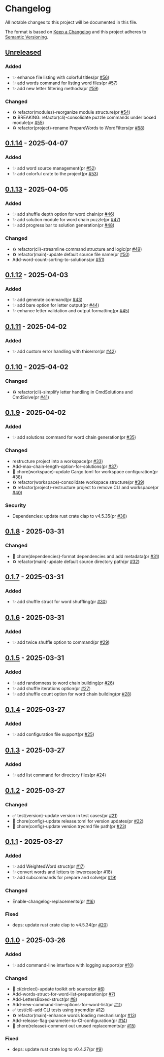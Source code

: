 # Changelog

All notable changes to this project will be documented in this file.

The format is based on [Keep a Changelog](https://keepachangelog.com/en/1.0.0/)
and this project adheres to [Semantic Versioning](https://semver.org/spec/v2.0.0.html).

## [Unreleased]

### Added

- ✨ enhance file listing with colorful titles(pr [#56])
- ✨ add words command for listing word files(pr [#57])
- ✨ add new letter filtering methods(pr [#59])

### Changed

- ♻️ refactor(modules)-reorganize module structure(pr [#54])
- ♻️ BREAKING: refactor(cli)-consolidate puzzle commands under boxed module(pr [#55])
- ♻️ refactor(project)-rename PrepareWords to WordFilters(pr [#58])

## [0.1.14] - 2025-04-07

### Added

- ✨ add word source management(pr [#52])
- ✨ add colorful crate to the project(pr [#53])

## [0.1.13] - 2025-04-05

### Added

- ✨ add shuffle depth option for word chain(pr [#46])
- ✨ add solution module for word chain puzzle(pr [#47])
- ✨ add progress bar to solution generation(pr [#48])

### Changed

- ♻️ refactor(cli)-streamline command structure and logic(pr [#49])
- ♻️ refactor(main)-update default source file name(pr [#50])
- Add-word-count-sorting-to-solutions(pr [#51])

## [0.1.12] - 2025-04-03

### Added

- ✨ add generate command(pr [#43])
- ✨ add bare option for letter output(pr [#44])
- ✨ enhance letter validation and output formatting(pr [#45])

## [0.1.11] - 2025-04-02

### Added

- ✨ add custom error handling with thiserror(pr [#42])

## [0.1.10] - 2025-04-02

### Changed

- ♻️ refactor(cli)-simplify letter handling in CmdSolutions and CmdSolve(pr [#41])

## [0.1.9] - 2025-04-02

### Added

- ✨ add solutions command for word chain generation(pr [#35])

### Changed

- restructure project into a workspace(pr [#33])
- Add-max-chain-length-option-for-solutions(pr [#37])
- 🔧 chore(workspace)-update Cargo.toml for workspace configuration(pr [#38])
- ♻️ refactor(workspace)-consolidate workspace structure(pr [#39])
- ♻️ refactor(project)-restructure project to remove CLI and workspace(pr [#40])

### Security

- Dependencies: update rust crate clap to v4.5.35(pr [#36])

## [0.1.8] - 2025-03-31

### Changed

- 🔧 chore(dependencies)-format dependencies and add metadata(pr [#31])
- ♻️ refactor(main)-update default source directory path(pr [#32])

## [0.1.7] - 2025-03-31

### Added

- ✨ add shuffle struct for word shuffling(pr [#30])

## [0.1.6] - 2025-03-31

### Added

- ✨ add twice shuffle option to command(pr [#29])

## [0.1.5] - 2025-03-31

### Added

- ✨ add randomness to word chain building(pr [#26])
- ✨ add shuffle iterations option(pr [#27])
- ✨ add shuffle count option for word chain building(pr [#28])

## [0.1.4] - 2025-03-27

### Added

- ✨ add configuration file support(pr [#25])

## [0.1.3] - 2025-03-27

### Added

- ✨ add list command for directory files(pr [#24])

## [0.1.2] - 2025-03-27

### Changed

- ✅ test(version)-update version in test cases(pr [#21])
- 🔧 chore(config)-update release.toml for version updates(pr [#22])
- 🔧 chore(config)-update version.trycmd file path(pr [#23])

## [0.1.1] - 2025-03-27

### Added

- ✨ add WeightedWord struct(pr [#17])
- ✨ convert words and letters to lowercase(pr [#18])
- ✨ add subcommands for prepare and solve(pr [#19])

### Changed

- Enable-changelog-replacements(pr [#16])

### Fixed

- deps: update rust crate clap to v4.5.34(pr [#20])

## [0.1.0] - 2025-03-26

### Added

- ✨ add command-line interface with logging support(pr [#10])

### Changed

- 👷 ci(circleci)-update toolkit orb source(pr [#6])
- Add-words-struct-for-word-list-preparation(pr [#7])
- Add-LettersBoxed-struct(pr [#8])
- Add-new-command-line-options-for-word-list(pr [#11])
- ✅ test(cli)-add CLI tests using trycmd(pr [#12])
- ♻️ refactor(main)-enhance words loading mechanism(pr [#13])
- Add-release-flag-parameter-to-CI-configuration(pr [#14])
- 🔧 chore(release)-comment out unused replacements(pr [#15])

### Fixed

- deps: update rust crate log to v0.4.27(pr [#9])

[#6]: https://github.com/jerus-org/slb/pull/6
[#7]: https://github.com/jerus-org/slb/pull/7
[#8]: https://github.com/jerus-org/slb/pull/8
[#9]: https://github.com/jerus-org/slb/pull/9
[#10]: https://github.com/jerus-org/slb/pull/10
[#11]: https://github.com/jerus-org/slb/pull/11
[#12]: https://github.com/jerus-org/slb/pull/12
[#13]: https://github.com/jerus-org/slb/pull/13
[#14]: https://github.com/jerus-org/slb/pull/14
[#15]: https://github.com/jerus-org/slb/pull/15
[#16]: https://github.com/jerus-org/slb/pull/16
[#17]: https://github.com/jerus-org/slb/pull/17
[#18]: https://github.com/jerus-org/slb/pull/18
[#19]: https://github.com/jerus-org/slb/pull/19
[#20]: https://github.com/jerus-org/slb/pull/20
[#21]: https://github.com/jerus-org/slb/pull/21
[#22]: https://github.com/jerus-org/slb/pull/22
[#23]: https://github.com/jerus-org/slb/pull/23
[#24]: https://github.com/jerus-org/slb/pull/24
[#25]: https://github.com/jerus-org/slb/pull/25
[#26]: https://github.com/jerus-org/slb/pull/26
[#27]: https://github.com/jerus-org/slb/pull/27
[#28]: https://github.com/jerus-org/slb/pull/28
[#29]: https://github.com/jerus-org/slb/pull/29
[#30]: https://github.com/jerus-org/slb/pull/30
[#31]: https://github.com/jerus-org/slb/pull/31
[#32]: https://github.com/jerus-org/slb/pull/32
[#33]: https://github.com/jerus-org/slb/pull/33
[#35]: https://github.com/jerus-org/slb/pull/35
[#36]: https://github.com/jerus-org/slb/pull/36
[#37]: https://github.com/jerus-org/slb/pull/37
[#38]: https://github.com/jerus-org/slb/pull/38
[#39]: https://github.com/jerus-org/slb/pull/39
[#40]: https://github.com/jerus-org/slb/pull/40
[#41]: https://github.com/jerus-org/slb/pull/41
[#42]: https://github.com/jerus-org/slb/pull/42
[#43]: https://github.com/jerus-org/slb/pull/43
[#44]: https://github.com/jerus-org/slb/pull/44
[#45]: https://github.com/jerus-org/slb/pull/45
[#46]: https://github.com/jerus-org/slb/pull/46
[#47]: https://github.com/jerus-org/slb/pull/47
[#48]: https://github.com/jerus-org/slb/pull/48
[#49]: https://github.com/jerus-org/slb/pull/49
[#50]: https://github.com/jerus-org/slb/pull/50
[#51]: https://github.com/jerus-org/slb/pull/51
[#52]: https://github.com/jerus-org/slb/pull/52
[#53]: https://github.com/jerus-org/slb/pull/53
[#54]: https://github.com/jerus-org/slb/pull/54
[#55]: https://github.com/jerus-org/slb/pull/55
[#56]: https://github.com/jerus-org/slb/pull/56
[#57]: https://github.com/jerus-org/slb/pull/57
[#58]: https://github.com/jerus-org/slb/pull/58
[#59]: https://github.com/jerus-org/slb/pull/59
[Unreleased]: https://github.com/jerus-org/slb/compare/v0.1.14...HEAD
[0.1.14]: https://github.com/jerus-org/slb/compare/v0.1.13...v0.1.14
[0.1.13]: https://github.com/jerus-org/slb/compare/v0.1.12...v0.1.13
[0.1.12]: https://github.com/jerus-org/slb/compare/v0.1.11...v0.1.12
[0.1.11]: https://github.com/jerus-org/slb/compare/v0.1.10...v0.1.11
[0.1.10]: https://github.com/jerus-org/slb/compare/v0.1.9...v0.1.10
[0.1.9]: https://github.com/jerus-org/slb/compare/v0.1.8...v0.1.9
[0.1.8]: https://github.com/jerus-org/slb/compare/v0.1.7...v0.1.8
[0.1.7]: https://github.com/jerus-org/slb/compare/v0.1.6...v0.1.7
[0.1.6]: https://github.com/jerus-org/slb/compare/v0.1.5...v0.1.6
[0.1.5]: https://github.com/jerus-org/slb/compare/v0.1.4...v0.1.5
[0.1.4]: https://github.com/jerus-org/slb/compare/v0.1.3...v0.1.4
[0.1.3]: https://github.com/jerus-org/slb/compare/v0.1.2...v0.1.3
[0.1.2]: https://github.com/jerus-org/slb/compare/v0.1.1...v0.1.2
[0.1.1]: https://github.com/jerus-org/slb/compare/v0.1.0...v0.1.1
[0.1.0]: https://github.com/jerus-org/slb/releases/tag/v0.1.0
